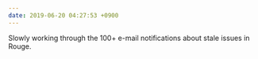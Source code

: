 ```yaml
---
date: 2019-06-20 04:27:53 +0900
---
```

Slowly working through the 100+ e-mail notifications about stale issues in Rouge.
